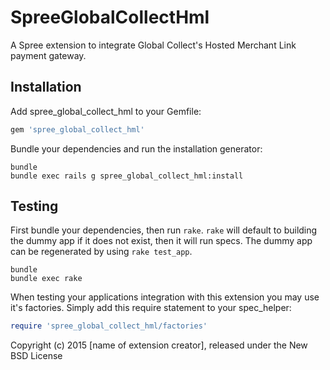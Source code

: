 SpreeGlobalCollectHml
=====================

A Spree extension to integrate Global Collect's Hosted Merchant Link payment
gateway.

Installation
------------

Add spree_global_collect_hml to your Gemfile:

```ruby
gem 'spree_global_collect_hml'
```

Bundle your dependencies and run the installation generator:

```shell
bundle
bundle exec rails g spree_global_collect_hml:install
```

Testing
-------

First bundle your dependencies, then run `rake`. `rake` will default to building the dummy app if it does not exist, then it will run specs. The dummy app can be regenerated by using `rake test_app`.

```shell
bundle
bundle exec rake
```

When testing your applications integration with this extension you may use it's factories.
Simply add this require statement to your spec_helper:

```ruby
require 'spree_global_collect_hml/factories'
```

Copyright (c) 2015 [name of extension creator], released under the New BSD License
